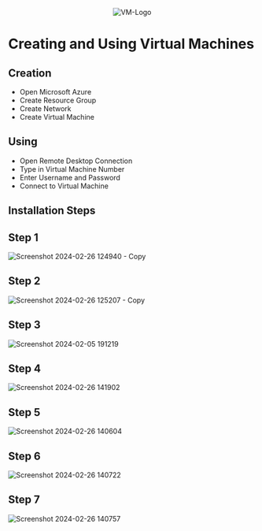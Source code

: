 <p align="center">
<img src="https://guide-images.cdn.ifixit.com/igi/wYn6GS2wSEILXbXX.large" alt="VM-Logo"/>
</p>

<h1>Creating and Using Virtual Machines</h1>

<h2>Creation</h2>

- Open Microsoft Azure
- Create Resource Group
- Create Network
- Create Virtual Machine

<h2>Using</h2>

- Open Remote Desktop Connection
- Type in Virtual Machine Number
- Enter Username and Password
- Connect to Virtual Machine


<h2>Installation Steps</h2>
<h2>Step 1</h2>

![Screenshot 2024-02-26 124940 - Copy](https://github.com/QBurn5/Azure-VMs/assets/93794708/38a4aef1-6f0a-4574-bc67-7a4cbbda8294)
<h2>Step 2</h2>

![Screenshot 2024-02-26 125207 - Copy](https://github.com/QBurn5/Azure-VMs/assets/93794708/b31d2086-c49b-48f0-8d55-26459dc31679)
<h2>Step 3</h2>

![Screenshot 2024-02-05 191219](https://github.com/QBurn5/Azure-VMs/assets/93794708/bf61a6b9-19b0-42a6-96f7-a0ef4a96e1e4)
<h2>Step 4</h2>

![Screenshot 2024-02-26 141902](https://github.com/QBurn5/Azure-VMs/assets/93794708/ae840217-0b26-4427-95aa-874070207218)
<h2>Step 5</h2>

![Screenshot 2024-02-26 140604](https://github.com/QBurn5/Azure-VMs/assets/93794708/21818e4c-af0f-4607-aed5-414044336686)
<h2>Step 6</h2>

![Screenshot 2024-02-26 140722](https://github.com/QBurn5/Azure-VMs/assets/93794708/52264894-0e5e-4f17-a833-1603de7c2c20)
<h2>Step 7</h2>

![Screenshot 2024-02-26 140757](https://github.com/QBurn5/Azure-VMs/assets/93794708/237256ab-428f-4f43-9e81-a841feff7f4a)
